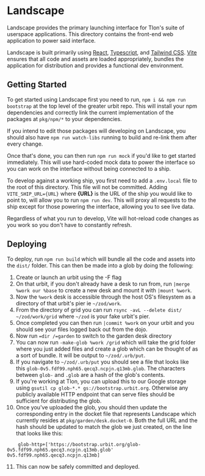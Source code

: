 # Landscape

Landscape provides the primary launching interface for Tlon's suite of userspace applications. This directory contains the front-end web application to power said interface.

Landscape is built primarily using [React], [Typescript], and [Tailwind CSS]. [Vite] ensures that all code and assets are loaded appropriately, bundles the application for distribution and provides a functional dev environment.

## Getting Started

To get started using Landscape first you need to run, `npm i && npm run bootstrap` at the top level of the greater urbit repo. This will install your npm dependencies and correctly link the current implementation of the packages at `pkg/npm/*` to your dependencies.

If you intend to edit those packages will developing on Landscape, you should also have `npm run watch-libs` running to build and re-link them after every change.

Once that's done, you can then run `npm run mock` if you'd like to get started immediately. This will use hard-coded mock data to power the interface so you can work on the interface without being connected to a ship.

To develop against a working ship, you first need to add a `.env.local` file to the root of this directory. This file will not be committed. Adding `VITE_SHIP_URL={URL}` where **{URL}** is the URL of the ship you would like to point to, will allow you to run `npm run dev`. This will proxy all requests to the ship except for those powering the interface, allowing you to see live data.

Regardless of what you run to develop, Vite will hot-reload code changes as you work so you don't have to constantly refresh.

## Deploying

To deploy, run `npm run build` which will bundle all the code and assets into the `dist/` folder. This can then be made into a glob by doing the following:

1. Create or launch an urbit using the -F flag
2. On that urbit, if you don't already have a desk to run from, run `|merge %work our %base` to create a new desk and mount it with `|mount %work`.
3. Now the `%work` desk is accessible through the host OS's filesystem as a directory of that urbit's pier ie `~/zod/work`.
4. From the directory of grid you can run `rsync -avL --delete dist/ ~/zod/work/grid` where `~/zod` is your fake urbit's pier.
5. Once completed you can then run `|commit %work` on your urbit and you should see your files logged back out from the dojo.
6. Now run `=dir /=garden` to switch to the garden desk directory
7. You can now run `-make-glob %work /grid` which will take the grid folder where you just added files and create a glob which can be thought of as a sort of bundle. It will be output to `~/zod/.urb/put`.
8. If you navigate to `~/zod/.urb/put` you should see a file that looks like this `glob-0v5.fdf99.nph65.qecq3.ncpjn.q13mb.glob`. The characters between `glob-` and `.glob` are a hash of the glob's contents.
9. If you're working at Tlon, you can upload this to our Google storage using `gsutil cp glob-*.* gs://bootstrap.urbit.org`. Otherwise any publicly available HTTP endpoint that can serve files should be sufficient for distributing the glob.
10. Once you've uploaded the glob, you should then update the corresponding entry in the docket file that represents Landscape which currently resides at `pkg/garden/desk.docket-0`. Both the full URL and the hash should be updated to match the glob we just created, on the line that looks like this:

```hoon
    glob-http+['https://bootstrap.urbit.org/glob-0v5.fdf99.nph65.qecq3.ncpjn.q13mb.glob' 0v5.fdf99.nph65.qecq3.ncpjn.q13mb]
```

11. This can now be safely committed and deployed.

[react]: https://reactjs.org/
[typescript]: https://www.typescriptlang.org/
[tailwind css]: https://tailwindcss.com/
[vite]: https://vitejs.dev/
